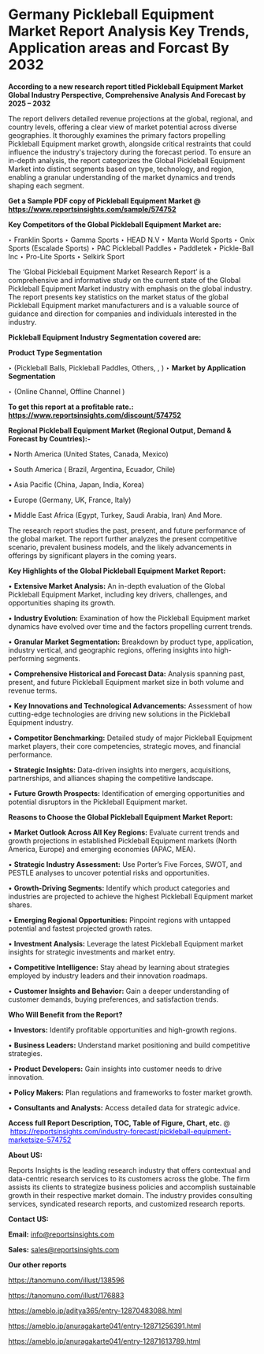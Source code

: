 # Germany Pickleball Equipment Market Report Analysis Key Trends, Application areas and Forcast By 2032

<strong>According to a new research report titled Pickleball Equipment Market Global Industry Perspective, Comprehensive Analysis And Forecast by 2025 – 2032</strong>

The report delivers detailed revenue projections at the global, regional, and country levels, offering a clear view of market potential across diverse geographies. It thoroughly examines the primary factors propelling Pickleball Equipment market growth, alongside critical restraints that could influence the industry's trajectory during the forecast period. To ensure an in-depth analysis, the report categorizes the Global Pickleball Equipment Market into distinct segments based on type, technology, and region, enabling a granular understanding of the market dynamics and trends shaping each segment.

<strong>Get a Sample PDF copy of Pickleball Equipment Market </strong><strong>@<a href=https://www.reportsinsights.com/sample/574752 style=color:#0000ff;> https://www.reportsinsights.com/sample/574752</a></strong></font>

<strong>Key Competitors of the Global Pickleball Equipment Market are:</strong>

‣ Franklin Sports
‣ Gamma Sports
‣ HEAD N.V
‣ Manta World Sports
‣ Onix Sports (Escalade Sports)
‣ PAC Pickleball Paddles
‣ Paddletek
‣ Pickle-Ball Inc
‣ Pro-Lite Sports
‣ Selkirk Sport

The ‘Global Pickleball Equipment Market Research Report’ is a comprehensive and informative study on the current state of the Global Pickleball Equipment Market industry with emphasis on the global industry. The report presents key statistics on the market status of the global Pickleball Equipment market manufacturers and is a valuable source of guidance and direction for companies and individuals interested in the industry.

<strong>Pickleball Equipment Industry Segmentation covered are:</strong>

<strong>Product Type Segmentation</strong>

‣ (Pickleball Balls, Pickleball Paddles, Others, , )
‣ 
<strong>Market by Application Segmentation</strong>

‣ (Online Channel, Offline Channel )

<strong>To get this report at a profitable rate.: <a href=https://www.reportsinsights.com/discount/574752 style=color:#0000ff;>https://www.reportsinsights.com/discount/574752</a></strong></font>

<strong>Regional Pickleball Equipment Market (Regional Output, Demand &amp; Forecast by Countries):-</strong>

• North America (United States, Canada, Mexico)

• South America ( Brazil, Argentina, Ecuador, Chile)

• Asia Pacific (China, Japan, India, Korea)

• Europe (Germany, UK, France, Italy)

• Middle East Africa (Egypt, Turkey, Saudi Arabia, Iran) And More.

The research report studies the past, present, and future performance of the global market. The report further analyzes the present competitive scenario, prevalent business models, and the likely advancements in offerings by significant players in the coming years.

<strong>Key Highlights of the Global Pickleball Equipment Market Report:</strong>

• <strong>Extensive Market Analysis:</strong> An in-depth evaluation of the Global Pickleball Equipment Market, including key drivers, challenges, and opportunities shaping its growth.

• <strong>Industry Evolution:</strong> Examination of how the Pickleball Equipment market dynamics have evolved over time and the factors propelling current trends.

• <strong>Granular Market Segmentation:</strong> Breakdown by product type, application, industry vertical, and geographic regions, offering insights into high-performing segments.

• <strong>Comprehensive Historical and Forecast Data:</strong> Analysis spanning past, present, and future Pickleball Equipment market size in both volume and revenue terms.

• <strong>Key Innovations and Technological Advancements:</strong> Assessment of how cutting-edge technologies are driving new solutions in the Pickleball Equipment industry.

• <strong>Competitor Benchmarking:</strong> Detailed study of major Pickleball Equipment market players, their core competencies, strategic moves, and financial performance.

• <strong>Strategic Insights:</strong> Data-driven insights into mergers, acquisitions, partnerships, and alliances shaping the competitive landscape.

• <strong>Future Growth Prospects:</strong> Identification of emerging opportunities and potential disruptors in the Pickleball Equipment market.

<strong>Reasons to Choose the Global Pickleball Equipment Market Report:</strong>

• <strong>Market Outlook Across All Key Regions:</strong> Evaluate current trends and growth projections in established Pickleball Equipment markets (North America, Europe) and emerging economies (APAC, MEA).

• <strong>Strategic Industry Assessment:</strong> Use Porter’s Five Forces, SWOT, and PESTLE analyses to uncover potential risks and opportunities.

• <strong>Growth-Driving Segments:</strong> Identify which product categories and industries are projected to achieve the highest Pickleball Equipment market shares.

• <strong>Emerging Regional Opportunities:</strong> Pinpoint regions with untapped potential and fastest projected growth rates.

• <strong>Investment Analysis:</strong> Leverage the latest Pickleball Equipment market insights for strategic investments and market entry.

• <strong>Competitive Intelligence:</strong> Stay ahead by learning about strategies employed by industry leaders and their innovation roadmaps.

• <strong>Customer Insights and Behavior:</strong> Gain a deeper understanding of customer demands, buying preferences, and satisfaction trends.

<strong>Who Will Benefit from the Report?</strong>

• <strong>Investors:</strong> Identify profitable opportunities and high-growth regions.

• <strong>Business Leaders:</strong> Understand market positioning and build competitive strategies.

• <strong>Product Developers:</strong> Gain insights into customer needs to drive innovation.

• <strong>Policy Makers:</strong> Plan regulations and frameworks to foster market growth.

• <strong>Consultants and Analysts:</strong> Access detailed data for strategic advice.
</ul>
<strong>Access full Report Description, TOC, Table of Figure, Chart, etc. </strong>@  <a href=https://reportsinsights.com/industry-forecast/pickleball-equipment-marketsize-574752 style=color:#0000ff;>https://reportsinsights.com/industry-forecast/pickleball-equipment-marketsize-574752</a></font>

<strong><strong>About US</strong>:</strong>

Reports Insights is the leading research industry that offers contextual and data-centric research services to its customers across the globe. The firm assists its clients to strategize business policies and accomplish sustainable growth in their respective market domain. The industry provides consulting services, syndicated research reports, and customized research reports.

<strong>Contact US:</strong>

<p class=""""><b>Email:</b> <a href=mailto:info@reportsinsights.com>info@reportsinsights.com</a></p>
<p class=""""><b>Sales:</b> <a href=mailto:sales@reportsinsights.com>sales@reportsinsights.com</a></p>

<strong>Our other reports</strong>

<a href=https://tanomuno.com/illust/138596>https://tanomuno.com/illust/138596</a>

<a href=https://tanomuno.com/illust/176883>https://tanomuno.com/illust/176883</a>

<a href=https://ameblo.jp/aditya365/entry-12870483088.html>https://ameblo.jp/aditya365/entry-12870483088.html</a>

<a href=https://ameblo.jp/anuragakarte041/entry-12871256391.html>https://ameblo.jp/anuragakarte041/entry-12871256391.html</a>

<a href=https://ameblo.jp/anuragakarte041/entry-12871613789.html>https://ameblo.jp/anuragakarte041/entry-12871613789.html</a>

